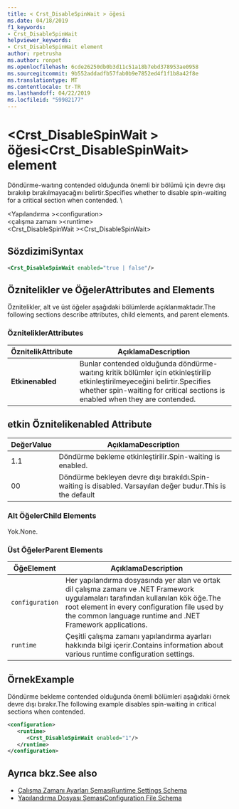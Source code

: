 ```yaml
---
title: < Crst_DisableSpinWait > öğesi
ms.date: 04/18/2019
f1_keywords:
- Crst_DisableSpinWait
helpviewer_keywords:
- Crst_DisableSpinWait element
author: rpetrusha
ms.author: ronpet
ms.openlocfilehash: 6cde26250db0b3d11c51a18b7ebd378953ae0958
ms.sourcegitcommit: 9b552addadfb57fab0b9e7852ed4f1f1b8a42f8e
ms.translationtype: MT
ms.contentlocale: tr-TR
ms.lasthandoff: 04/22/2019
ms.locfileid: "59982177"
---
```

# <a name="crstdisablespinwait-element"></a><span data-ttu-id="68b87-102">\<Crst_DisableSpinWait > öğesi</span><span class="sxs-lookup"><span data-stu-id="68b87-102">\<Crst_DisableSpinWait> element</span></span>

<span data-ttu-id="68b87-103">Döndürme-waıtıng contended olduğunda önemli bir bölümü için devre dışı bırakılıp bırakılmayacağını belirtir.</span><span class="sxs-lookup"><span data-stu-id="68b87-103">Specifies whether to disable spin-waiting for a critical section when contended.</span></span> \ 
  
 <span data-ttu-id="68b87-104">\<Yapılandırma ></span><span class="sxs-lookup"><span data-stu-id="68b87-104">\<configuration></span></span>  
<span data-ttu-id="68b87-105">\<çalışma zamanı ></span><span class="sxs-lookup"><span data-stu-id="68b87-105">\<runtime></span></span>  
<span data-ttu-id="68b87-106">\<Crst_DisableSpinWait ></span><span class="sxs-lookup"><span data-stu-id="68b87-106">\<Crst_DisableSpinWait></span></span>  
  
## <a name="syntax"></a><span data-ttu-id="68b87-107">Sözdizimi</span><span class="sxs-lookup"><span data-stu-id="68b87-107">Syntax</span></span>  
  
```xml  
<Crst_DisableSpinWait enabled="true | false"/>  
```  
  
## <a name="attributes-and-elements"></a><span data-ttu-id="68b87-108">Öznitelikler ve Öğeler</span><span class="sxs-lookup"><span data-stu-id="68b87-108">Attributes and Elements</span></span>

<span data-ttu-id="68b87-109">Öznitelikler, alt ve üst öğeler aşağıdaki bölümlerde açıklanmaktadır.</span><span class="sxs-lookup"><span data-stu-id="68b87-109">The following sections describe attributes, child elements, and parent elements.</span></span>  
  
### <a name="attributes"></a><span data-ttu-id="68b87-110">Öznitelikler</span><span class="sxs-lookup"><span data-stu-id="68b87-110">Attributes</span></span>  
  
|<span data-ttu-id="68b87-111">Öznitelik</span><span class="sxs-lookup"><span data-stu-id="68b87-111">Attribute</span></span>|<span data-ttu-id="68b87-112">Açıklama</span><span class="sxs-lookup"><span data-stu-id="68b87-112">Description</span></span>|  
|---------------|-----------------|  
|<span data-ttu-id="68b87-113">**Etkin**</span><span class="sxs-lookup"><span data-stu-id="68b87-113">**enabled**</span></span>|<span data-ttu-id="68b87-114">Bunlar contended olduğunda döndürme-waıtıng kritik bölümler için etkinleştirilip etkinleştirilmeyeceğini belirtir.</span><span class="sxs-lookup"><span data-stu-id="68b87-114">Specifies whether spin-waiting for critical sections is enabled when they are contended.</span></span>|  
  
## <a name="enabled-attribute"></a><span data-ttu-id="68b87-115">etkin Öznitelik</span><span class="sxs-lookup"><span data-stu-id="68b87-115">enabled Attribute</span></span>  
  
|<span data-ttu-id="68b87-116">Değer</span><span class="sxs-lookup"><span data-stu-id="68b87-116">Value</span></span>|<span data-ttu-id="68b87-117">Açıklama</span><span class="sxs-lookup"><span data-stu-id="68b87-117">Description</span></span>|  
|-----------|-----------------|  
|<span data-ttu-id="68b87-118">1.</span><span class="sxs-lookup"><span data-stu-id="68b87-118">1</span></span>|<span data-ttu-id="68b87-119">Döndürme bekleme etkinleştirilir.</span><span class="sxs-lookup"><span data-stu-id="68b87-119">Spin-waiting is enabled.</span></span>|  
|<span data-ttu-id="68b87-120">0</span><span class="sxs-lookup"><span data-stu-id="68b87-120">0</span></span>|<span data-ttu-id="68b87-121">Döndürme bekleyen devre dışı bırakıldı.</span><span class="sxs-lookup"><span data-stu-id="68b87-121">Spin-waiting is disabled.</span></span> <span data-ttu-id="68b87-122">Varsayılan değer budur.</span><span class="sxs-lookup"><span data-stu-id="68b87-122">This is the default</span></span>|  
  
### <a name="child-elements"></a><span data-ttu-id="68b87-123">Alt Öğeler</span><span class="sxs-lookup"><span data-stu-id="68b87-123">Child Elements</span></span>  
 <span data-ttu-id="68b87-124">Yok.</span><span class="sxs-lookup"><span data-stu-id="68b87-124">None.</span></span>  
  
### <a name="parent-elements"></a><span data-ttu-id="68b87-125">Üst Öğeler</span><span class="sxs-lookup"><span data-stu-id="68b87-125">Parent Elements</span></span>  
  
|<span data-ttu-id="68b87-126">Öğe</span><span class="sxs-lookup"><span data-stu-id="68b87-126">Element</span></span>|<span data-ttu-id="68b87-127">Açıklama</span><span class="sxs-lookup"><span data-stu-id="68b87-127">Description</span></span>|  
|-------------|-----------------|  
|`configuration`|<span data-ttu-id="68b87-128">Her yapılandırma dosyasında yer alan ve ortak dil çalışma zamanı ve .NET Framework uygulamaları tarafından kullanılan kök öğe.</span><span class="sxs-lookup"><span data-stu-id="68b87-128">The root element in every configuration file used by the common language runtime and .NET Framework applications.</span></span>|  
|`runtime`|<span data-ttu-id="68b87-129">Çeşitli çalışma zamanı yapılandırma ayarları hakkında bilgi içerir.</span><span class="sxs-lookup"><span data-stu-id="68b87-129">Contains information about various runtime configuration settings.</span></span>|  
  
## <a name="example"></a><span data-ttu-id="68b87-130">Örnek</span><span class="sxs-lookup"><span data-stu-id="68b87-130">Example</span></span>  

<span data-ttu-id="68b87-131">Döndürme bekleme contended olduğunda önemli bölümleri aşağıdaki örnek devre dışı bırakır.</span><span class="sxs-lookup"><span data-stu-id="68b87-131">The following example disables spin-waiting in critical sections when contended.</span></span>  
  
```xml  
<configuration>  
   <runtime>  
      <Crst_DisableSpinWait enabled="1"/>  
   </runtime>  
</configuration>  
```  
  
## <a name="see-also"></a><span data-ttu-id="68b87-132">Ayrıca bkz.</span><span class="sxs-lookup"><span data-stu-id="68b87-132">See also</span></span>

- [<span data-ttu-id="68b87-133">Çalışma Zamanı Ayarları Şeması</span><span class="sxs-lookup"><span data-stu-id="68b87-133">Runtime Settings Schema</span></span>](../../../../../docs/framework/configure-apps/file-schema/runtime/index.md)
- [<span data-ttu-id="68b87-134">Yapılandırma Dosyası Şeması</span><span class="sxs-lookup"><span data-stu-id="68b87-134">Configuration File Schema</span></span>](../../../../../docs/framework/configure-apps/file-schema/index.md)
